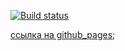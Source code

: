 [![Build status](https://ci.appveyor.com/api/projects/status/5yalypfp2tfe1bvd?svg=true)](https://ci.appveyor.com/project/Yushkevich-A-A/movingelement)

[ссылка на github_pages](https://yushkevich-a-a.github.io/movingElement/);